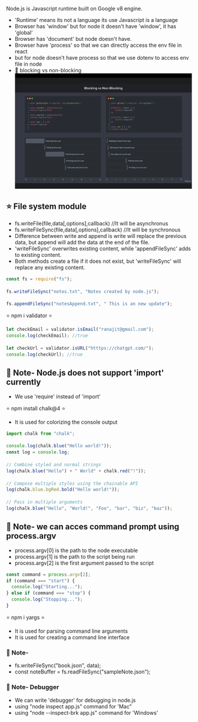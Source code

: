 Node.js is Javascript runtime built on Google v8 engine.

- 'Runtime' means its not a language its use Javascript is a language
- Browser has 'window' but for node it doesn't have 'window', it has 'global'
- Browser has 'document' but node doesn't have.
- Browser have 'process' so that we can directly access the env file in react
- but for node doesn't have process so that we use dotenv to access env file in node
- 🚀 blocking vs non-blocking
  ![Alt text](Asset/blockingVsnon.png)

## ⭐️ File system module

- fs.writeFile(file,data[,options],callback) //It will be asynchronus
- fs.writeFileSync(file,data[,options],callback) //It will be synchronous
- Difference between write and append is write will replace the previous data, but append will add the data at the end of the file.
- 'writeFileSync' overwrites existing content, while 'appendFileSync' adds to existing content.
- Both methods create a file if it does not exist, but 'writeFileSync' will replace any existing content.

```javascript
const fs = require("fs");

fs.writeFileSync("notes.txt", "Notes created by node.js");

fs.appendFileSync("notesAppend.txt", " This is an new update");
```

⭐️ npm i validator ⭐️

```javascript
let checkEmail = validator.isEmail("ranajit@gmail.com");
console.log(checkEmail); //true

let checkUrl = validator.isURL("htttps://chatgpt.com/");
console.log(checkUrl); //true
```

## 🚀 Note- Node.js does not support 'import' currently

- We use 'require' instead of 'import'

⭐️ npm install chalk@4 ⭐️

- It is used for colorizing the console output

```javascript
import chalk from "chalk";

console.log(chalk.blue("Hello world!"));
const log = console.log;

// Combine styled and normal strings
log(chalk.blue("Hello") + " World" + chalk.red("!"));

// Compose multiple styles using the chainable API
log(chalk.blue.bgRed.bold("Hello world!"));

// Pass in multiple arguments
log(chalk.blue("Hello", "World!", "Foo", "bar", "biz", "baz"));
```

## 🚀 Note- we can acces command prompt using process.argv

- process.argv[0] is the path to the node executable
- process.argv[1] is the path to the script being run
- process.argv[2] is the first argument passed to the script

```javascript
const command = process.argv[2];
if (command === "start") {
  console.log("Starting...");
} else if (command === "stop") {
  console.log("Stopping...");
}
```
⭐️ npm i yargs ⭐️
- It is used for parsing command line arguments
- It is used for creating a command line interface

### 🚀 Note-
- fs.writeFileSync("book.json", data);
- const noteBuffer = fs.readFileSync("sampleNote.json");

### 🚀 Note- Debugger
-  We can write 'debugger' for debugging in node.js 
- using "node inspect app.js" command for 'Mac"
- using "node --inspect-brk app.js" command for 'Windows'
